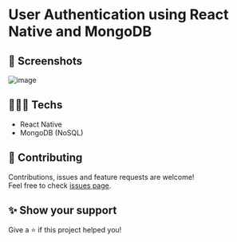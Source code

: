 # User Authentication using React Native and MongoDB

## 📸 Screenshots

![image](https://user-images.githubusercontent.com/115879524/225163093-48bf3788-8d16-4d26-ab00-31e7a4cf271d.png)

## 👨🏻‍💻 Techs

* React Native
* MongoDB (NoSQL)

## 🤝 Contributing

Contributions, issues and feature requests are welcome!<br />Feel free to check [issues page](https://github.com/gsttvlima/signup-signin/issues).

## ✨ Show your support

Give a ⭐️ if this project helped you!
